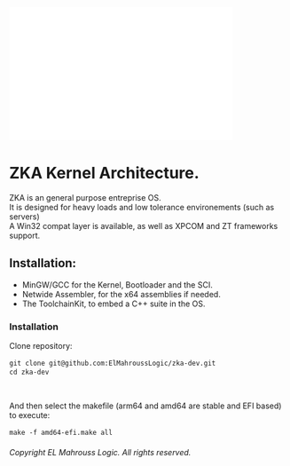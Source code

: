<!-- README of ZKA -->

![ZKA](res/zka.svg)

# ZKA Kernel Architecture.

ZKA is an general purpose entreprise OS.
</br>
It is designed for heavy loads and low tolerance environements (such as servers)
</br>
A Win32 compat layer is available, as well as XPCOM and ZT frameworks support.

## Installation:

- MinGW/GCC for the Kernel, Bootloader and the SCI.
- Netwide Assembler, for the x64 assemblies if needed.
- The ToolchainKit, to embed a C++ suite in the OS.

### Installation

Clone repository:

```
git clone git@github.com:ElMahroussLogic/zka-dev.git
cd zka-dev
```

</br>

And then select the makefile (arm64 and amd64 are stable and EFI based) to execute:

```
make -f amd64-efi.make all
```

###### Copyright EL Mahrouss Logic. All rights reserved.
